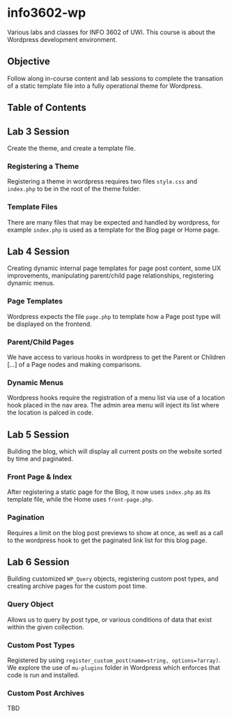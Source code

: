 # info3602-wp
Various labs and classes for INFO 3602 of UWI. This course is about the Wordpress development environment.

## Objective
Follow along in-course content and lab sessions to complete the transation of a static template file into a fully operational theme for Wordpress.

## Table of Contents

## Lab 3 Session
Create the theme, and create a template file.

### Registering a Theme
Registering a theme in wordpress requires two files `style.css` and `index.php` to be in the root of the theme folder.

### Template Files
There are many files that may be expected and handled by wordpress, for example `index.php` is used as a template for the Blog page or Home page.

## Lab 4 Session
Creating dynamic internal page templates for page post content, some UX improvements, manipulating parent/child page relationships, registering dynamic menus.

### Page Templates
Wordpress expects the file `page.php` to template how a Page post type will be displayed on the frontend.

### Parent/Child Pages
We have access to various hooks in wordpress to get the Parent or Children [...] of a Page nodes and making comparisons.

### Dynamic Menus
Wordpress hooks require the registration of a menu list via use of a location hook placed in the nav area. The admin area menu will inject its list where the location is palced in code.

## Lab 5 Session
Building the blog, which will display all current posts on the website sorted by time and paginated.

### Front Page & Index
After registering a static page for the Blog, it now uses `index.php` as its template file, while the Home uses `front-page.php`.

### Pagination
Requires a limit on the blog post previews to show at once, as well as a call to the wordpress hook to get the paginated link list for this blog page.

## Lab 6 Session
Building customized `WP_Query` objects, registering custom post types, and creating archive pages for the custom post time.

### Query Object
Allows us to query by post type, or various conditions of data that exist within the given collection.

### Custom Post Types
Registered by using `register_custom_post(name=string, options=?array)`. We explore the use of `mu-plugins` folder in Wordpress which enforces that code is run and installed.

### Custom Post Archives
TBD
